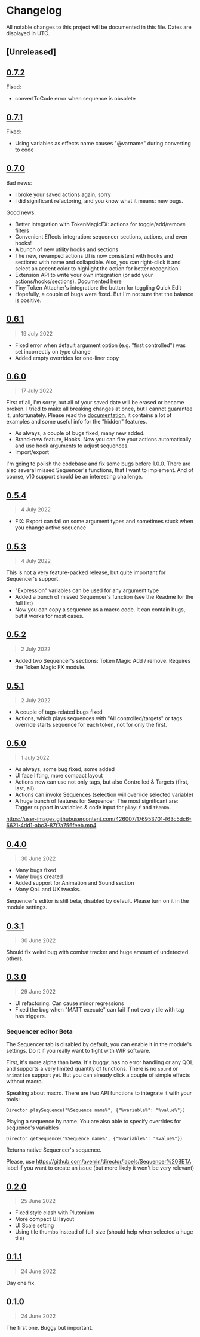 # Changelog

All notable changes to this project will be documented in this file. Dates are displayed in UTC.

## [Unreleased]

## [0.7.2](https://github.com/averrin/director/compare/0.7.1...0.7.2)

Fixed:
  * convertToCode error when sequence is obsolete

## [0.7.1](https://github.com/averrin/director/compare/0.7.0...0.7.1)

Fixed:
  * Using variables as effects name causes "@varname" during converting to code 

## [0.7.0](https://github.com/averrin/director/compare/0.6.1...0.7.0)

Bad news:
  * I broke your saved actions again, sorry
  * I did significant refactoring, and you know what it means: new bugs.

Good news:
  * Better integration with TokenMagicFX: actions for toggle/add/remove filters
  * Convenient Effects integration: sequencer sections, actions, and even hooks!
  * A bunch of new utility hooks and sections
  * The new, revamped actions UI is now consistent with hooks and sections: with name and collapsible. Also, you can right-click it and select an accent color to highlight the action for better recognition.
  * Extension API to write your own integration (or add your actions/hooks/sections). Documented [here](https://github.com/averrin/director/wiki/For-developers)
  * Tiny Token Attacher's integration: the button for toggling Quick Edit
  * Hopefully, a couple of bugs were fixed. But I'm not sure that the balance is positive.

## [0.6.1](https://github.com/averrin/director/compare/0.6.0...0.6.1)

> 19 July 2022

* Fixed error when default argument option (e.g. "first controlled") was set incorrectly on type change
* Added empty overrides for one-liner copy

## [0.6.0](https://github.com/averrin/director/compare/0.5.4...0.6.0)

> 17 July 2022

First of all, I'm sorry, but all of your saved date will be erased or became broken. I tried to make all breaking changes at once, but I cannot guarantee it, unfortunately.
Please read the [documentation](https://github.com/averrin/director/wiki/How-to-use.-With-examples.), it contains a lot of examples and some useful info for the "hidden" features.
* As always, a couple of bugs fixed, many new added.
* Brand-new feature, Hooks. Now you can fire your actions automatically and use hook arguments to adjust sequences.
* Import/export

I'm going to polish the codebase and fix some bugs before 1.0.0. There are also several missed Sequencer's functions, that I want to implement. And of course, v10 support should be an interesting challenge.

## [0.5.4](https://github.com/averrin/director/compare/0.5.3...0.5.4)

> 4 July 2022

* FIX: Export can fail on some argument types and sometimes stuck when you change active sequence

## [0.5.3](https://github.com/averrin/director/compare/0.5.2...0.5.3)

> 4 July 2022

This is not a very feature-packed release, but quite important for Sequencer's support:
* "Expression" variables can be used for any argument type
* Added a bunch of missed Sequencer's function (see the Readme for the full list)
* Now you can copy a sequence as a macro code. It can contain bugs, but it works for most cases.

## [0.5.2](https://github.com/averrin/director/compare/0.5.1...0.5.2)

> 2 July 2022

* Added two Sequencer's sections: Token Magic Add / remove. Requires the Token Magic FX module.

## [0.5.1](https://github.com/averrin/director/compare/0.5.0...0.5.1)

> 2 July 2022

* A couple of tags-related bugs fixed
* Actions, which plays sequences with "All controlled/targets" or tags override starts sequence for each token, not for only the first.

## [0.5.0](https://github.com/averrin/director/compare/0.4.0...0.5.0)

> 1 July 2022

* As always, some bug fixed, some added
* UI face lifting, more compact layout
* Actions now can use not only tags, but also Controlled & Targets (first, last, all)
* Actions can invoke Sequences (selection will override selected variable)
* A huge bunch of features for Sequencer. The most significant are: Tagger support in variables & code input for `playIf` and `thenDo`.

https://user-images.githubusercontent.com/426007/176953701-f63c5dc6-6621-4dd1-abc3-87f7a756feeb.mp4

## [0.4.0](https://github.com/averrin/director/compare/0.3.1...0.4.0)

> 30 June 2022

* Many bugs fixed
* Many bugs created
* Added support for Animation and Sound section
* Many QoL and UX tweaks.

Sequencer's editor is still beta, disabled by default. Please turn on it in the module settings.

## [0.3.1](https://github.com/averrin/director/compare/0.3.0...0.3.1)

> 30 June 2022

Should fix weird bug with combat tracker and huge amount of undetected others.

## [0.3.0](https://github.com/averrin/director/compare/0.2.0...0.3.0)

> 29 June 2022

* UI refactoring. Can cause minor regressions
* Fixed the bug when "MATT execute" can fail if not every tile with tag has triggers.

### Sequencer editor Beta
The Sequencer tab is disabled by default, you can enable it in the module's settings. Do it if you really want to fight with WIP software.

First, it's more alpha than beta. It's buggy, has no error handling or any QOL and supports a very limited quantity of functions. There is no `sound` or `animation` support yet. But you can already click a couple of simple effects without macro.

Speaking about macro. There are two API functions to integrate it with your tools:
```
Director.playSequence("%Sequence name%", {"%variable%": "%value%"})
```
Playing a sequence by name. You are also able to specify overrides for sequence's variables

```
Director.getSequence("%Sequence name%", {"%variable%": "%value%"})
```
Returns native Sequencer's sequence.

Please, use https://github.com/averrin/director/labels/Sequencer%20BETA label if you want to create an issue (but more likely it won't be very relevant)

## [0.2.0](https://github.com/averrin/director/compare/0.1.1...0.2.0)

> 25 June 2022

- Fixed style clash with Plutonium
- More compact UI layout
- UI Scale setting
- Using tile thumbs instead of full-size (should help when selected a huge tile)

## [0.1.1](https://github.com/averrin/director/compare/0.1.0...0.1.1)

> 24 June 2022

Day one fix

## 0.1.0

> 24 June 2022

The first one. Buggy but important.
